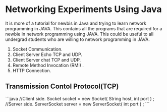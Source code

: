 # Networking Experiments Using Java
<p>It is more of a tutorial for newbis in Java and trying to learn network programming in JAVA.
This contains all the programs that are required for a newbie in network programming using JAVA.
This could be useful to all undergrad students who are willing to network programming in JAVA.</p>
<ol><li>Socket Communication.</li>
<li> Client Server Echo TCP and UDP.</li>
<li> Client Server chat TCP and UDP.</li>
<li> Remote Method Invocation (RMI) .</li>
<li> HTTP Connection.</li></ol>
<h2>Transmission Contol Protocol(TCP)</h2>
```java
//Client side.
Socket socket = new Socket( String host, int port ) ;
//Server side.
ServerSocket server = new ServerSocket( int port ) ;
```
